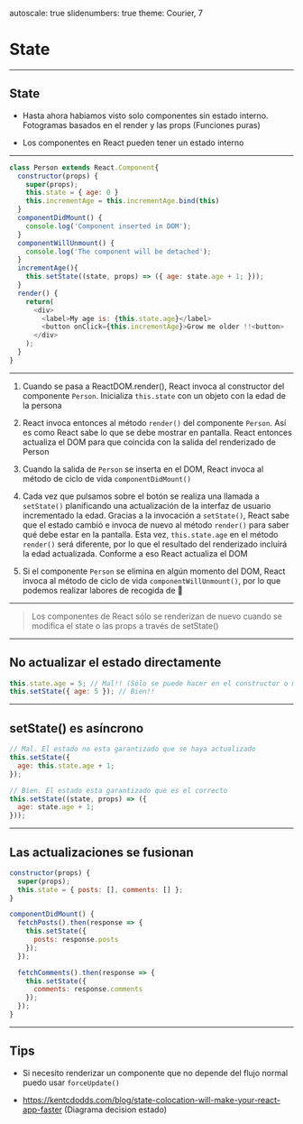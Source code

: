 autoscale: true
slidenumbers: true
theme: Courier, 7

# State

---

## State

- Hasta ahora habiamos visto solo componentes sin estado interno. Fotogramas basados en el render y las props (Funciones puras)

- Los componentes en React pueden tener un estado interno

---

```javascript
class Person extends React.Component{
  constructor(props) {
    super(props);
    this.state = { age: 0 }
    this.incrementAge = this.incrementAge.bind(this)
  }
  componentDidMount() {
    console.log('Component inserted in DOM');
  }
  componentWillUnmount() {
    console.log('The component will be detached');
  }
  incrementAge(){
    this.setState((state, props) => ({ age: state.age + 1; }));
  }
  render() {
    return(
      <div>
        <label>My age is: {this.state.age}</label>
        <button onClick={this.incrementAge}>Grow me older !!<button>
      </div>
    );
  }
}
```

---

1. Cuando se pasa <Person /> a ReactDOM.render(), React invoca al constructor del componente `Person`. Inicializa `this.state` con un objeto con la edad de la persona

2. React invoca entonces al método `render()` del componente `Person`. Así es como React sabe lo que se debe mostrar en pantalla. React entonces actualiza el DOM para que coincida con la salida del renderizado de Person

3. Cuando la salida de `Person` se inserta en el DOM, React invoca al método de ciclo de vida `componentDidMount()`

4. Cada vez que pulsamos sobre el botón se realiza una llamada a `setState()` planificando una actualización de la interfaz de usuario incrementado la edad. Gracias a la invocación a `setState()`, React sabe que el estado cambió e invoca de nuevo al método `render()` para saber qué debe estar en la pantalla. Esta vez, `this.state.age` en el método `render()` será diferente, por lo que el resultado del renderizado incluirá la edad actualizada. Conforme a eso React actualiza el DOM

5. Si el componente `Person` se elimina en algún momento del DOM, React invoca al método de ciclo de vida `componentWillUnmount()`, por lo que podemos realizar labores de recogida de 🚮

---

> Los componentes de React sólo se renderizan de nuevo cuando se modifica el state o las props a través de setState()

---

## No actualizar el estado directamente

```javascript
this.state.age = 5; // Mal!! (Sólo se puede hacer en el constructor o mediante una propiedad de la clase)
this.setState({ age: 5 }); // Bien!!
```

---

##  setState() es asíncrono

```javascript
// Mal. El estado no esta garantizado que se haya actualizado
this.setState({
  age: this.state.age + 1;
});

// Bien. El estado esta garantizado que es el correcto
this.setState((state, props) => ({
  age: state.age + 1;
}));
```

---

## Las actualizaciones se fusionan

```javascript
constructor(props) {
  super(props);
  this.state = { posts: [], comments: [] };
}

componentDidMount() {
  fetchPosts().then(response => {
    this.setState({
      posts: response.posts
    });
  });

  fetchComments().then(response => {
    this.setState({
      comments: response.comments
    });
  });
}
```

---

## Tips

- Si necesito renderizar un componente que no depende del flujo normal puedo usar `forceUpdate()`

- https://kentcdodds.com/blog/state-colocation-will-make-your-react-app-faster  (Diagrama decision estado)

